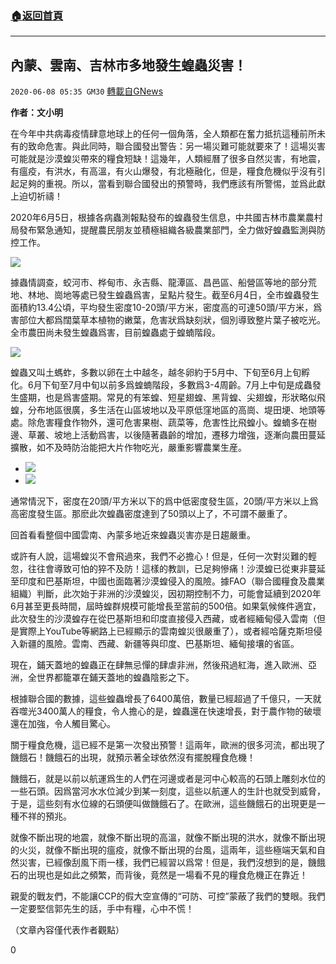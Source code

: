 ###  [:house:返回首頁](https://github.com/ourhimalayas/txt)
---

## 內蒙、雲南、吉林市多地發生蝗蟲災害！
`2020-06-08 05:35 GM30` [轉載自GNews](https://gnews.org/zh-hant/226276/)

**作者：文小明**

在今年中共病毒疫情肆意地球上的任何一個角落，全人類都在奮力抵抗這種前所未有的致命危害。與此同時，聯合國發出警告：另一場災難可能就要來了！這場災害可能就是沙漠蝗災帶來的糧食短缺！這幾年，人類經曆了很多自然災害，有地震，有瘟疫，有洪水，有高溫，有火山爆發，有北極融化，但是，糧食危機似乎沒有引起足夠的重視。所以，當看到聯合國發出的預警時，我們應該有所警惕，並爲此獻上迫切祈禱！

2020年6月5日，根據各病蟲測報點發布的蝗蟲發生信息，中共國吉林市農業農村局發布緊急通知，提醒農民朋友並積極組織各級農業部門，全力做好蝗蟲監測與防控工作。

![](https://s3.amazonaws.com/gnews-media-offload/wp-content/uploads/2020/06/08050841/1-62.png)

據蟲情調查，蛟河市、桦甸市、永吉縣、龍潭區、昌邑區、船營區等地的部分荒地、林地、崗地等處已發生蝗蟲爲害，呈點片發生。截至6月4日，全市蝗蟲發生面積約13.4公頃，平均發生密度10-20頭/平方米，密度高的可達50頭/平方米，爲害部位大都爲闊葉草本植物的嫩葉，危害狀爲缺刻狀，個別導致整片葉子被吃光。全市農田尚未發生蝗蟲爲害，目前蝗蟲處于蝗蝻階段。

![](https://s3.amazonaws.com/gnews-media-offload/wp-content/uploads/2020/06/08052049/2-32.png)

蝗蟲又叫土螞蚱，多數以卵在土中越冬，越冬卵約于5月中、下旬至6月上旬孵化。6月下旬至7月中旬以前多爲蝗蝻階段，多數爲3-4周齡。7月上中旬是成蟲發生盛期，也是爲害盛期。常見的有笨蝗、短星翅蝗、黑背蝗、尖翅蝗，形狀略似飛蝗，分布地區很廣，多生活在山區坡地以及平原低窪地區的高崗、堤田埂、地頭等處。除危害糧食作物外，還可危害果樹、蔬菜等，危害性比飛蝗小。蝗蝻多在樹邊、草叢、坡地上活動爲害，以後隨著蟲齡的增加，遷移力增強，逐漸向農田蔓延擴散，如不及時防治能把大片作物吃光，嚴重影響農業生産。

- ![](https://s3.amazonaws.com/gnews-media-offload/wp-content/uploads/2020/06/08052345/3-21.png)
- ![](https://s3.amazonaws.com/gnews-media-offload/wp-content/uploads/2020/06/08052403/4-21.png)


通常情況下，密度在20頭/平方米以下的爲中低密度發生區，20頭/平方米以上爲高密度發生區。那麽此次蝗蟲密度達到了50頭以上了，不可謂不嚴重了。

回首看看整個中國雲南、內蒙多地近來蝗蟲災害亦是日趨嚴重。

或許有人說，這場蝗災不會飛過來，我們不必擔心！但是，任何一次對災難的輕忽，往往會導致可怕的猝不及防！這樣的教訓，已足夠慘痛！沙漠蝗已從東非蔓延至印度和巴基斯坦，中國也面臨著沙漠蝗侵入的風險。據FAO（聯合國糧食及農業組織）判斷，此次始于非洲的沙漠蝗災，因初期控制不力，可能會延續到2020年6月甚至更長時間，屆時蝗群規模可能增長至當前的500倍。如果氣候條件適宜，此次發生的沙漠蝗存在從巴基斯坦和印度直接侵入西藏，或者經緬甸侵入雲南（但是實際上YouTube等網路上已經顯示的雲南蝗災很嚴重了），或者經哈薩克斯坦侵入新疆的風險。雲南、西藏、新疆等與印度、巴基斯坦、緬甸接壤的省區。

現在，鋪天蓋地的蝗蟲正在肆無忌憚的肆虐非洲，然後飛過紅海，進入歐洲、亞洲，全世界都籠罩在鋪天蓋地的蝗蟲陰影之下。

根據聯合國的數據，這些蝗蟲增長了6400萬倍，數量已經超過了千億只，一天就吞噬光3400萬人的糧食，令人擔心的是，蝗蟲還在快速增長，對于農作物的破壞還在加強，令人觸目驚心。

關于糧食危機，這已經不是第一次發出預警！這兩年，歐洲的很多河流，都出現了饑餓石！饑餓石的出現，就預示著全球依然沒有擺脫糧食危機！

饑餓石，就是以前以航運爲生的人們在河邊或者是河中心較高的石頭上雕刻水位的一些石頭。因爲當河水水位減少到某一刻度，這些以航運人的生計也就受到威脅，于是，這些刻有水位線的石頭便叫做饑餓石了。在歐洲，這些饑餓石的出現更是一種不祥的預兆。

就像不斷出現的地震，就像不斷出現的高溫，就像不斷出現的洪水，就像不斷出現的火災，就像不斷出現的瘟疫，就像不斷出現的台風，這兩年，這些極端天氣和自然災害，已經像刮風下雨一樣，我們已經習以爲常！但是，我們沒想到的是，饑餓石的出現也是如此之頻繁，而背後，竟然是一場看不見的糧食危機正在靠近！

親愛的戰友們，不能讓CCP的假大空宣傳的“可防、可控”蒙蔽了我們的雙眼。我們一定要堅信郭先生的話，手中有糧，心中不慌！

（文章內容僅代表作者觀點）

0
